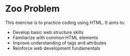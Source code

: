 # Zoo Problem

This exercise is to practice coding using HTML. It aims to:
- Develop basic web structure skills
- Familiarize with common HTML elements
- Improve understanding of tags and attributes
- Reinforce web development fundamentals
